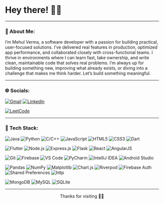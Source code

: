<!-- README.md -->

<h1 align="left">Hey there! 👋😄</h1>

---

### 💬 About Me:
I’m Mehul Verma, a software developer with a passion for building practical, user-focused solutions. I’ve delivered real features in production, optimized app performance, and collaborated closely with cross-functional teams. 
I thrive in environments where I can learn fast, take ownership, and write clean, maintainable code that solves real problems.
I’m always up for building something new, improving what already exists, or diving into a challenge that makes me think harder. Let’s build something meaningful.

<!--
- 🔭 Currently working on: Invoice generator app & AI agent experiments  
- 🌱 Currently learning: React ecosystem, Node.js, and backend integration  
- 💡 Interests: Automations, clean UI, productivity hacks  
- 🎯 Goal: Build portfolio-worthy apps & contribute to open source  

---
-->
<!--
### ⚡ Challenges I’m Taking On:
- 🧠 Deep diving into full-stack projects
- 🏋️‍♂️ Coding 6 days a week
- 🚫 Reducing time on YouTube & Instagram
- 🧘‍♂️ Practicing minimalist productivity
-->
---

### 🌐 Socials:

[![Gmail](https://img.shields.io/badge/-Gmail-D14836?style=flat-square&logo=gmail&logoColor=white)](mailto:mehulvermaw@gmail.com)
[![LinkedIn](https://img.shields.io/badge/-LinkedIn-blue?style=flat-square&logo=linkedin&logoColor=white)](https://www.linkedin.com/in/mehul-verma-b7a333246/)
<!-- [![Portfolio](https://img.shields.io/badge/-Portfolio-black?style=flat-square&logo=vercel)](https://your-portfolio-link.com)  -->
[![LeetCode](https://img.shields.io/badge/-LeetCode-orange?style=flat-square&logo=leetcode&logoColor=white)]([https://leetcode.com/yourusername](https://leetcode.com/u/Mehul001/))  
<!-- [![Twitter](https://img.shields.io/badge/-Twitter-1DA1F2?style=flat-square&logo=twitter&logoColor=white)](https://twitter.com/yourhandle) -->

---

### 🧰 Tech Stack:
<!-- Programming Languages -->
![Java](https://img.shields.io/badge/-Java-007396?style=flat-square&logo=java&logoColor=white)
![Python](https://img.shields.io/badge/-Python-3776AB?style=flat-square&logo=python&logoColor=white)
![C/C++](https://img.shields.io/badge/-C/C++-00599C?style=flat-square&logo=c%2B%2B&logoColor=white)
![JavaScript](https://img.shields.io/badge/-JavaScript-F7DF1E?style=flat-square&logo=javascript&logoColor=black)
![HTML5](https://img.shields.io/badge/-HTML5-E34F26?style=flat-square&logo=html5&logoColor=white)
![CSS3](https://img.shields.io/badge/-CSS3-1572B6?style=flat-square&logo=css3&logoColor=white)
![Dart](https://img.shields.io/badge/-Dart-0175C2?style=flat-square&logo=dart&logoColor=white)

<!-- Frameworks & Platforms -->
![Flutter](https://img.shields.io/badge/-Flutter-02569B?style=flat-square&logo=flutter&logoColor=white)
![Node.js](https://img.shields.io/badge/-Node.js-339933?style=flat-square&logo=node.js&logoColor=white)
![Express.js](https://img.shields.io/badge/-Express.js-000000?style=flat-square&logo=express&logoColor=white)
![Flask](https://img.shields.io/badge/-Flask-000000?style=flat-square&logo=flask&logoColor=white)
![React](https://img.shields.io/badge/-React-61DAFB?style=flat-square&logo=react&logoColor=black)
![AngularJS](https://img.shields.io/badge/-AngularJS-E23237?style=flat-square&logo=angularjs&logoColor=white)

<!-- Tools -->
![Git](https://img.shields.io/badge/-Git-F05032?style=flat-square&logo=git&logoColor=white)
![Firebase](https://img.shields.io/badge/-Firebase-FFCA28?style=flat-square&logo=firebase&logoColor=black)
![VS Code](https://img.shields.io/badge/-VS%20Code-007ACC?style=flat-square&logo=visual-studio-code&logoColor=white)
![PyCharm](https://img.shields.io/badge/-PyCharm-000000?style=flat-square&logo=pycharm&logoColor=white)
![IntelliJ IDEA](https://img.shields.io/badge/-IntelliJ-000000?style=flat-square&logo=intellij-idea&logoColor=white)
![Android Studio](https://img.shields.io/badge/-Android%20Studio-3DDC84?style=flat-square&logo=android-studio&logoColor=white)

<!-- Libraries & APIs -->
![Pandas](https://img.shields.io/badge/-Pandas-150458?style=flat-square&logo=pandas&logoColor=white)
![NumPy](https://img.shields.io/badge/-NumPy-013243?style=flat-square&logo=numpy&logoColor=white)
![Matplotlib](https://img.shields.io/badge/-Matplotlib-11557C?style=flat-square&logo=matplotlib&logoColor=white)
![Chart.js](https://img.shields.io/badge/-Chart.js-FF6384?style=flat-square&logo=chartdotjs&logoColor=white)
![Riverpod](https://img.shields.io/badge/-Riverpod-02569B?style=flat-square&logo=flutter&logoColor=white)
![Firebase Auth](https://img.shields.io/badge/-Firebase%20Auth-FFCA28?style=flat-square&logo=firebase&logoColor=black)
![Shared Preferences](https://img.shields.io/badge/-Shared%20Preferences-02569B?style=flat-square&logo=flutter&logoColor=white)
![http](https://img.shields.io/badge/-http-E44D26?style=flat-square&logo=postman&logoColor=white)

<!-- Databases -->
![MongoDB](https://img.shields.io/badge/-MongoDB-47A248?style=flat-square&logo=mongodb&logoColor=white)
![MySQL](https://img.shields.io/badge/-MySQL-4479A1?style=flat-square&logo=mysql&logoColor=white)
![SQLite](https://img.shields.io/badge/-SQLite-003B57?style=flat-square&logo=sqlite&logoColor=white)

---
<!--
### 📊 GitHub Stats:

![Your GitHub stats](https://github-readme-stats.vercel.app/api?username=yourusername&show_icons=true&theme=tokyonight)  
![Top Langs](https://github-readme-stats.vercel.app/api/top-langs/?username=yourusername&layout=compact&theme=tokyonight)

---

### 🏆 GitHub Trophies:

[![trophy](https://github-profile-trophy.vercel.app/?username=yourusername&theme=algolia&row=1&column=7)](https://github.com/ryo-ma/github-profile-trophy)

---

### 🚀 Top Projects:
- 💼 [Invoice Generator (React + Node)](https://github.com/yourusername/invoice-app)
- 📱 [AI PDF Assistant](https://github.com/yourusername/ai-pdf-agent)
- 🗂️ [Portfolio Website](https://github.com/yourusername/portfolio)

---

### 💬 Random Dev Quote:
> _"A new idea comes suddenly and in a rather intuitive way. But intuition is nothing but the outcome of earlier intellectual experience."_  
> — **Albert Einstein**

---
-->
<p align="center">Thanks for visiting 🚀✨</p>
